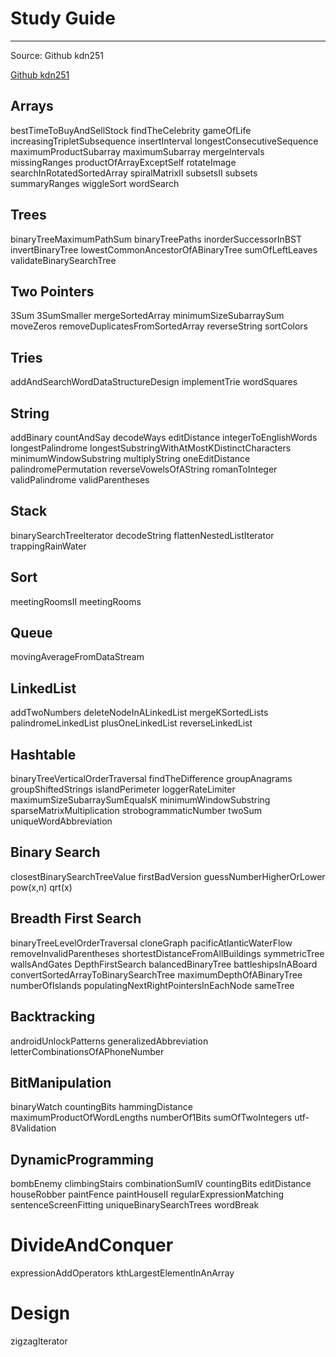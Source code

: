 
# Study Guide
---

Source: Github kdn251

[Github kdn251](https://github.com/kdn251/interviews "Github kdn251")

## Arrays

bestTimeToBuyAndSellStock
findTheCelebrity
gameOfLife
increasingTripletSubsequence
insertInterval
longestConsecutiveSequence
maximumProductSubarray
maximumSubarray
mergeIntervals
missingRanges
productOfArrayExceptSelf
rotateImage
searchInRotatedSortedArray
spiralMatrixII
subsetsII
subsets
summaryRanges
wiggleSort
wordSearch

## Trees

binaryTreeMaximumPathSum
binaryTreePaths
inorderSuccessorInBST
invertBinaryTree
lowestCommonAncestorOfABinaryTree
sumOfLeftLeaves
validateBinarySearchTree

## Two Pointers

3Sum
3SumSmaller
mergeSortedArray
minimumSizeSubarraySum
moveZeros
removeDuplicatesFromSortedArray
reverseString
sortColors

## Tries

addAndSearchWordDataStructureDesign
implementTrie
wordSquares


## String

addBinary
countAndSay
decodeWays
editDistance
integerToEnglishWords
longestPalindrome
longestSubstringWithAtMostKDistinctCharacters
minimumWindowSubstring
multiplyString
oneEditDistance
palindromePermutation
reverseVowelsOfAString
romanToInteger
validPalindrome
validParentheses


## Stack

binarySearchTreeIterator
decodeString
flattenNestedListIterator
trappingRainWater

## Sort

meetingRoomsII
meetingRooms

## Queue

movingAverageFromDataStream

## LinkedList

addTwoNumbers
deleteNodeInALinkedList
mergeKSortedLists
palindromeLinkedList
plusOneLinkedList
reverseLinkedList

## Hashtable

binaryTreeVerticalOrderTraversal
findTheDifference
groupAnagrams
groupShiftedStrings
islandPerimeter
loggerRateLimiter
maximumSizeSubarraySumEqualsK
minimumWindowSubstring
sparseMatrixMultiplication
strobogrammaticNumber
twoSum
uniqueWordAbbreviation

## Binary Search

closestBinarySearchTreeValue
firstBadVersion
guessNumberHigherOrLower
pow(x,n)
qrt(x)

## Breadth First Search

binaryTreeLevelOrderTraversal
cloneGraph
pacificAtlanticWaterFlow
removeInvalidParentheses
shortestDistanceFromAllBuildings
symmetricTree
wallsAndGates
DepthFirstSearch
balancedBinaryTree
battleshipsInABoard
convertSortedArrayToBinarySearchTree
maximumDepthOfABinaryTree
numberOfIslands
populatingNextRightPointersInEachNode
sameTree

## Backtracking
androidUnlockPatterns
generalizedAbbreviation
letterCombinationsOfAPhoneNumber

## BitManipulation
binaryWatch
countingBits
hammingDistance
maximumProductOfWordLengths
numberOf1Bits
sumOfTwoIntegers
utf-8Validation

## DynamicProgramming
bombEnemy
climbingStairs
combinationSumIV
countingBits
editDistance
houseRobber
paintFence
paintHouseII
regularExpressionMatching
sentenceScreenFitting
uniqueBinarySearchTrees
wordBreak

# DivideAndConquer
expressionAddOperators
kthLargestElementInAnArray

# Design

zigzagIterator
